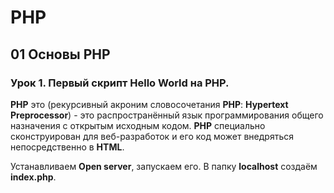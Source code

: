 # PHP

## 01 Основы PHP

### Урок 1. Первый скрипт Hello World на PHP.

**PHP** это (рекурсивный акроним словосочетания **PHP**: **Hypertext** **Preprocessor**) - это распространённый язык программирования общего назначения с открытым исходным кодом. **PHP** специально сконструирован для веб-разработок и его код может внедряться непосредственно в **HTML**.

Устанавливаем **Open server**, запускаем его. В папку **localhost** создаём **index.php**.    